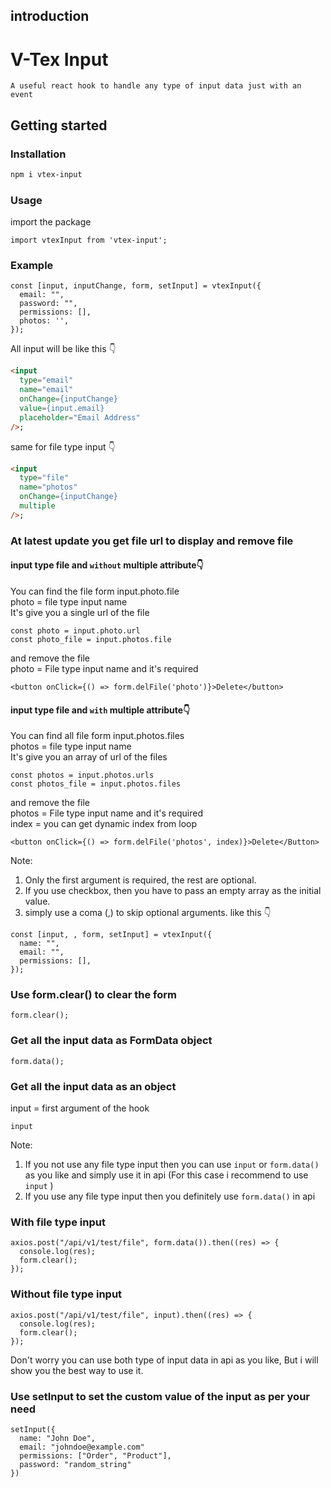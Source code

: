 ## introduction

# V-Tex Input

`A useful react hook to handle any type of input data just with an event`

## Getting started

### Installation

```bash
npm i vtex-input
```

### Usage

import the package

```JS
import vtexInput from 'vtex-input';
```

### Example

```JS
const [input, inputChange, form, setInput] = vtexInput({
  email: "",
  password: "",
  permissions: [],
  photos: '',
});
```

All input will be like this 👇

```HTML
<input
  type="email"
  name="email"
  onChange={inputChange}
  value={input.email}
  placeholder="Email Address"
/>;
```

same for file type input 👇

```HTML
<input
  type="file"
  name="photos"
  onChange={inputChange}
  multiple
/>;
```

### At latest update you get file url to display and remove file

#### input type file and `without` multiple attribute👇

You can find the file form input.photo.file <br/>
photo = file type input name<br/>
It's give you a single url of the file

```JS
const photo = input.photo.url
const photo_file = input.photos.file
```

and remove the file<br/>
photo = File type input name and it's required

```JSX
<button onClick={() => form.delFile('photo')}>Delete</button>
```

#### input type file and `with` multiple attribute👇

You can find all file form input.photos.files <br/>
photos = file type input name<br/>
It's give you an array of url of the files

```JS
const photos = input.photos.urls
const photos_file = input.photos.files
```

and remove the file<br/>
photos = File type input name and it's required<br/>
index = you can get dynamic index from loop

```JSX
<button onClick={() => form.delFile('photos', index)}>Delete</Button>
```

Note:<br/>

1. Only the first argument is required, the rest are optional. <br/>
2. If you use checkbox, then you have to pass an empty array as the initial value. <br/>
3. simply use a coma (,) to skip optional arguments. like this 👇

```JS
const [input, , form, setInput] = vtexInput({
  name: "",
  email: "",
  permissions: [],
});
```

### Use form.clear() to clear the form

```JS
form.clear();
```

### Get all the input data as FormData object

```JS
form.data();
```

### Get all the input data as an object

input = first argument of the hook

```JS
input
```

Note:<br/>

1. If you not use any file type input then you can use `input` or `form.data()` as you like and simply use it in api (For this case i recommend to use `input` ) <br/>
2. If you use any file type input then you definitely use `form.data()` in api

### With file type input

```JS
axios.post("/api/v1/test/file", form.data()).then((res) => {
  console.log(res);
  form.clear();
});
```

### Without file type input

```JS
axios.post("/api/v1/test/file", input).then((res) => {
  console.log(res);
  form.clear();
});
```

Don't worry you can use both type of input data in api as you like, But i will show you the best way to use it.

### Use setInput to set the custom value of the input as per your need

```JS
setInput({
  name: "John Doe",
  email: "johndoe@example.com"
  permissions: ["Order", "Product"],
  password: "random_string"
})
```
